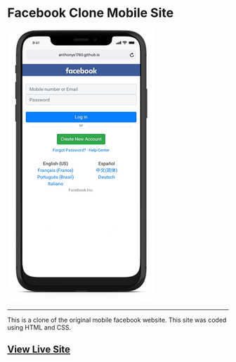 # Facebook Clone Mobile Site

![Facebook Clone](mobile.png)
<hr>
This is a clone of the original mobile facebook website. This site was coded using HTML and CSS.

## [View Live Site](https://anthonys1760.github.io/facebook-clone-mobile/)
